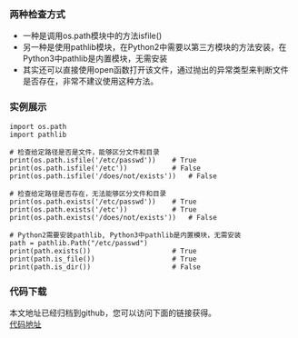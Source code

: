 ### 两种检查方式
- 一种是调用os.path模块中的方法isfile()
- 另一种是使用pathlib模块，在Python2中需要以第三方模块的方法安装，在Python3中pathlib是内置模块，无需安装
- 其实还可以直接使用open函数打开该文件，通过抛出的异常类型来判断文件是否存在，非常不建议使用这种方法。

### 实例展示
```
import os.path
import pathlib

# 检查给定路径是否是文件，能够区分文件和目录
print(os.path.isfile('/etc/passwd'))    # True
print(os.path.isfile('/etc'))           # False
print(os.path.isfile('/does/not/exists'))   # False

# 检查给定路径是否存在，无法能够区分文件和目录
print(os.path.exists('/etc/passwd'))    # True
print(os.path.exists('/etc'))           # True
print(os.path.exists('/does/not/exists'))   # False

# Python2需要安装pathlib, Python3中pathlib是内置模块，无需安装
path = pathlib.Path("/etc/passwd")
print(path.exists())                    # True
print(path.is_file())                   # True
print(path.is_dir())                    # False
```

### 代码下载
本文地址已经归档到github，您可以访问下面的链接获得。  
[代码地址](https://github.com/jumper2014/PyCodeComplete/tree/master/practice/lib/file/20180221)